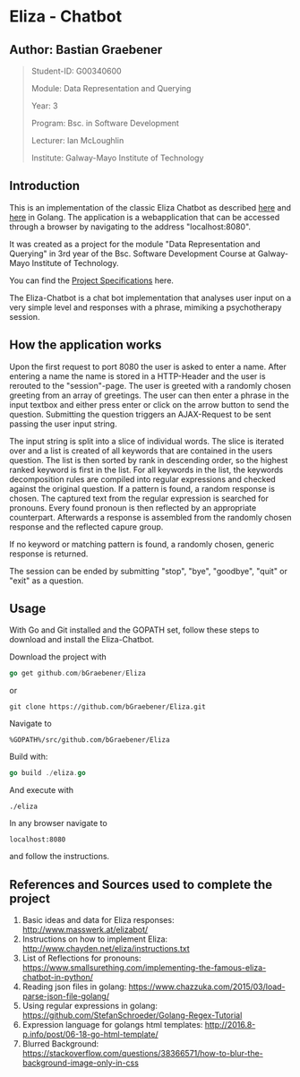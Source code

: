 # Eliza - Chatbot

## Author: Bastian Graebener

>Student-ID: G00340600
>
>Module: Data Representation and Querying
>
>Year: 3
>
>Program: Bsc. in Software Development
>
>Lecturer: Ian McLoughlin
>
>Institute: Galway-Mayo Institute of Technology

## Introduction

This is an implementation of the classic Eliza Chatbot as described [here](https://en.wikipedia.org/wiki/ELIZA) and [here](https://www.masswerk.at/elizabot/) in Golang. The application is a webapplication that can be accessed through a browser by navigating to the address "localhost:8080".

It was created as a project for the module "Data Representation and Querying" in 3rd year of the Bsc. Software Development Course at Galway-Mayo Institute of Technology.

You can find the [Project Specifications](https://github.com/bGraebener/Eliza.git) here.

The Eliza-Chatbot is a chat bot implementation that analyses user input on a very simple level and responses with a phrase, mimiking a psychotherapy session.

## How the application works

Upon the first request to port 8080 the user is asked to enter a name. After entering a name the name is stored in a HTTP-Header and the user is rerouted to the "session"-page.  The user is greeted with a randomly chosen greeting from an array of greetings. The user can then enter a phrase in the input textbox and either press enter or click on the arrow button to send the question.
Submitting the question triggers an AJAX-Request to be sent passing the user input string.

The input string is split into a slice of individual words. The slice is iterated over and a list is created of all keywords that are contained in the users question. The list is then sorted by rank in descending order, so the highest ranked keyword is first in the list.
For all keywords in the list, the keywords decomposition rules are compiled into regular expressions and checked against the original question. If a pattern is found, a random response is chosen. The captured text from the regular expression is searched for pronouns. Every found pronoun is then reflected by an appropriate counterpart.
Afterwards a response is assembled from the randomly chosen response and the reflected capure group.

If no keyword or matching pattern is found, a randomly chosen, generic response is returned.

The session can be ended by submitting "stop", "bye", "goodbye", "quit" or "exit" as a question.

## Usage

With Go and Git installed and the GOPATH set, follow these steps to download and install the Eliza-Chatbot.

Download the project with

```go
go get github.com/bGraebener/Eliza
```

or

```git
git clone https://github.com/bGraebener/Eliza.git
```

Navigate to

    %GOPATH%/src/github.com/bGraebener/Eliza

Build with:

```go
go build ./eliza.go
```

And execute with

    ./eliza

In any browser navigate to

    localhost:8080

and follow the instructions.

## References and Sources used to complete the project

1. Basic ideas and data for Eliza responses: http://www.masswerk.at/elizabot/
2. Instructions on how to implement Eliza: http://www.chayden.net/eliza/instructions.txt
3. List of Reflections for pronouns: https://www.smallsurething.com/implementing-the-famous-eliza-chatbot-in-python/
4. Reading json files in golang: https://www.chazzuka.com/2015/03/load-parse-json-file-golang/
5. Using regular expressions in golang:
https://github.com/StefanSchroeder/Golang-Regex-Tutorial
6. Expression language for golangs html templates:
http://2016.8-p.info/post/06-18-go-html-template/
7. Blurred Background: https://stackoverflow.com/questions/38366571/how-to-blur-the-background-image-only-in-css